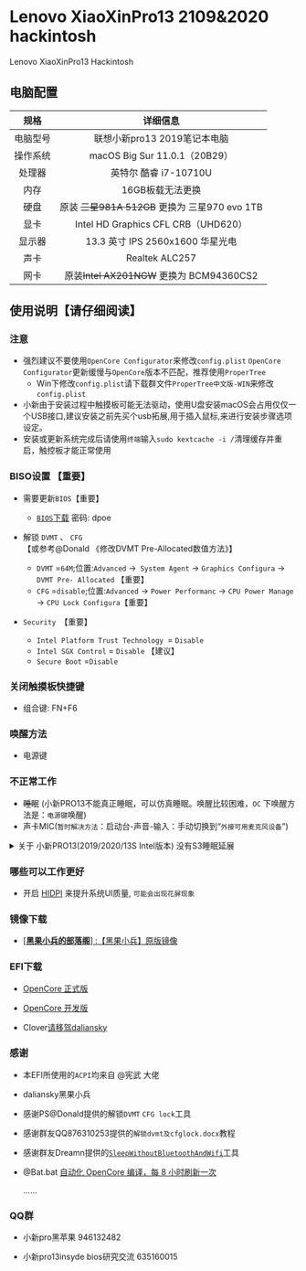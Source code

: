 # Lenovo XiaoXinPro13 2109&2020 hackintosh


Lenovo XiaoXinPro13 Hackintosh

## 电脑配置
|规格 | 详细信息|
|:-: | :-:|
|电脑型号| 联想小新pro13 2019笔记本电脑 |
|操作系统| macOS Big Sur 11.0.1（20B29）|
|处理器| 英特尔 酷睿 i7-10710U |
|内存| 16GB板载无法更换 |
|硬盘|原装 ~~三星981A 512GB~~ 更换为 三星970 evo 1TB |
|显卡| Intel HD Graphics CFL CRB（UHD620）|
|显示器| 13.3 英寸 IPS 2560x1600 华星光电 |
|声卡| Realtek ALC257 |
|网卡| 原装~~Intel AX201NGW~~ 更换为 BCM94360CS2 |

## 使用说明【请仔细阅读】

### 注意

- 强烈建议不要使用`OpenCore Configurator`来修改`config.plist` `OpenCore Configurator`更新缓慢与`OpenCore`版本不匹配，推荐使用`ProperTree`   
  - Win下修改`config.plist`请下载群文件`ProperTree中文版-WIN`来修改`config.plist`
- 小新由于安装过程中触摸板可能无法驱动，使用U盘安装macOS会占用仅仅一个USB接口,建议安装之前先买个usb拓展,用于插入鼠标,来进行安装步骤选项设定。
- 安装或更新系统完成后请使用`终端`输入`sudo kextcache -i /`清理缓存并重启，触控板才能正常使用

### BISO设置 【重要】

- 需要更新`BIOS`【重要】
  - [`BIOS`下载](https://pan.baidu.com/s/1bNwPFp6RHZvGNAaPx_IcJA) 密码: dpoe

- 解锁 `DVMT` 、 `CFG` 【或参考@Donald 《修改DVMT Pre-Allocated数值方法》】
  - `DVMT` =`64M`;位置:`Advanced` ->` System Agent` -> `Graphics Configura` -> `DVMT Pre- Allocated` 【重要】
  - `CFG` =`disable`;位置:`Advanced` -> `Power Performanc` -> `CPU Power Manage` -> `CPU Lock Configura`【重要】
  
- `Security `【重要】
  - `Intel Platform Trust Technology `= `Disable`
  - `Intel SGX Control` = `Disable` 【建议】
  - `Secure Boot` =`Disable`

### 关闭触摸板快捷键

- 组合键: FN+F6

### 唤醒方法

- 电源键

### 不正常工作

- ~~睡眠~~ (小新PRO13不能真正睡眠，可以仿真睡眠。唤醒比较困难，`OC` 下唤醒方法是：`电源键`唤醒)
- 声卡MIC(`暂时解决方法`：启动台-声音-输入：手动切换到“`外接可用麦克风设备`”)
<details>
<summary>关于 小新PRO13(2019/2020/13S Intel版本) 没有S3睡眠延展</summary>
<p>D0 就是正常工作状态，S0 是 D0 的电源管理，S0睡眠应该是不存在的，说 S0 睡眠，本质就是 D0 状态下进入了空闲，所以有了空闲状态下的电源管理，这个机器没有 S3睡眠，没有设计相关硬件</p>
<p>但因 ACPI 有了 S3才导致苹果试图进入睡眠，但因缺少必须的硬件最终失败，对于 Windows 不妨碍</p>更详细的说明移步<a href="https://github.com/daliansky/OC-little/tree/master/01-%E5%85%B3%E4%BA%8EAOAC" target="_blank">OC-little</a>
<p>实测选择省电的SSD可有效延长待机时间。如：三星970EVO+BCM94360CS2并使用SleepWithoutBluetoothAndWifi盒盖一小时耗电仅需0.86%，而西数SN750+BCM94360CS2并使用SleepWithoutBluetoothAndWif则需要3%每小时</p>   
</details>

### 哪些可以工作更好
- 开启 [HIDPI](https://github.com/xzhih/one-key-hidpi) 来提升系统UI质量, `可能会出现花屏现象`

### 镜像下载
  
- [[**黑果小兵的部落阁**] :【黑果小兵】原版镜像](https://blog.daliansky.net/categories/下载/镜像/)

### EFI下载

- [OpenCore 正式版](https://github.com/Hush-vv/Lenovo-XiaoXinPro13-Hackintosh/releases)

- [OpenCore 开发版](https://github.com/Hush-vv/Lenovo-XiaoXinPro13-Hackintosh/archive/master.zip)
   
- Clover[请移驾daliansky](https://github.com/daliansky/XiaoXinPro-13-hackintosh)
        
### 感谢
- 本EFI所使用的`ACPI`均来自 @宪武 大佬
- daliansky黑果小兵
- 感谢PS@Donald提供的解锁`DVMT` `CFG lock`工具
- 感谢群友QQ876310253提供的`解锁dvmt及cfglock.docx`教程    
- 感谢群友Dreamn提供的[`SleepWithoutBluetoothAndWifi`](https://github.com/dreamncn/SleepWithoutBluetoothAndWifi)工具        
- @Bat.bat [自动化 OpenCore 编译，每 8 小时刷新一次](https://github.com/williambj1/OpenCore-Factory/releases)
    
    ......

### QQ群
- 小新pro黑苹果 946132482
    
- 小新pro13insyde bios研究交流 635160015
        
